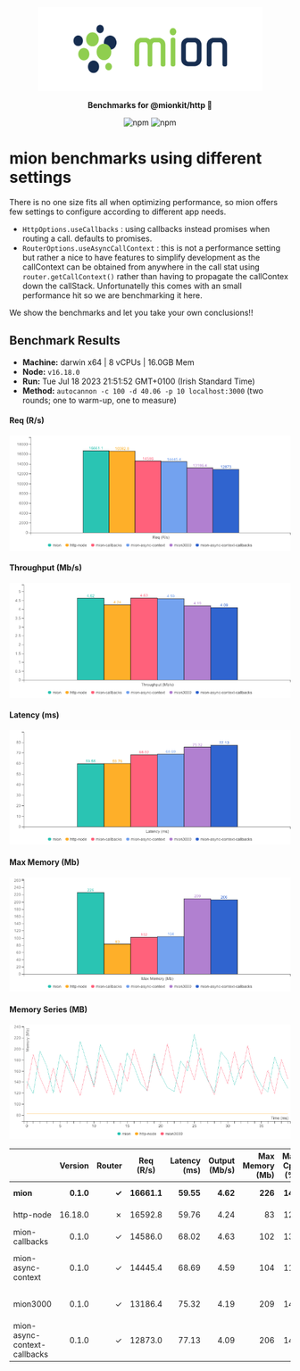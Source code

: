 <p align="center">
  <picture>
    <source media="(prefers-color-scheme: dark)" srcset="./assets/public/logo-dark.svg?raw=true">
    <source media="(prefers-color-scheme: light)" srcset="./assets/public/logo.svg?raw=true">
    <img alt='mion, a mikro kit for Typescript Serverless APIs' src='./assets/public/logo.svg?raw=true' width="403" height="150">
  </picture>
</p>

<p align="center">
  <strong>Benchmarks for  @mionkit/http 🚀</strong><br/>
</p>

<p align=center>
  <img src="https://img.shields.io/badge/code_style-prettier-ff69b4.svg?style=flat-square&maxAge=99999999" alt="npm"  style="max-width:100%;">
  <img src="https://img.shields.io/badge/license-MIT-97ca00.svg?style=flat-square&maxAge=99999999" alt="npm"  style="max-width:100%;">
</p>

# mion benchmarks using different settings

There is no one size fits all when optimizing performance, so mion offers few settings to configure according to different app needs.

- `HttpOptions.useCallbacks` : using callbacks instead promises when routing a call. defaults to promises.
- `RouterOptions.useAsyncCallContext` : this is not a performance setting but rather a nice to have features to simplify development as the callContext can be obtained from anywhere in the call stat using `router.getCallContext()` rather than having to propagate the callContex down the callStack. Unfortunatelly this comes with an small performance hit so we are benchmarking it here.

We show the benchmarks and let you take your own conclusions!!

## Benchmark Results

* __Machine:__ darwin x64 | 8 vCPUs | 16.0GB Mem
* __Node:__ `v16.18.0`
* __Run:__ Tue Jul 18 2023 21:51:52 GMT+0100 (Irish Standard Time)
* __Method:__ `autocannon -c 100 -d 40.06 -p 10 localhost:3000` (two rounds; one to warm-up, one to measure)

#### Req (R/s) 

![benchmarks](assets/public/charts-mion/requests.png)



#### Throughput (Mb/s) 

![benchmarks](assets/public/charts-mion/throughput.png)



#### Latency (ms) 

![benchmarks](assets/public/charts-mion/latency.png)



#### Max Memory (Mb) 

![benchmarks](assets/public/charts-mion/maxMem.png)



#### Memory Series (MB) 

![benchmarks](assets/public/charts-mion/memSeries.png)



|                              | Version   | Router | Req (R/s)   | Latency (ms) | Output (Mb/s) | Max Memory (Mb) | Max Cpu (%) | Validation | Description                                                                                     |
| :--                          | --:       | --:    | :-:         | --:          | --:           | --:             | --:         | :-:        | :--                                                                                             |
| **mion**                     | **0.1.0** | **✓**  | **16661.1** | **59.55**    | **4.62**      | **226**         | **148**     | **✓**      | **using mion http with promises `HttpOptions.useCallbacks = false`**                            |
| http-node                    | 16.18.0   | ✗      | 16592.8     | 59.76        | 4.24          | 83              | 129         | ✗          | theoretical upper limit in performance.                                                         |
| mion-callbacks               | 0.1.0     | ✓      | 14586.0     | 68.02        | 4.63          | 102             | 136         | ✓          | using mion http with callbacks `HttpOptions.useCallbacks = true`                                |
| mion-async-context           | 0.1.0     | ✓      | 14445.4     | 68.69        | 4.59          | 104             | 119         | ✓          | using mion http with promises and sync call context `RouterOptions.useAsyncCallContext = true`  |
| mion3000                     | 0.1.0     | ✓      | 13186.4     | 75.32        | 4.19          | 209             | 143         | ✓          | mion with 3000 routes loaded (should have the most memory usage)                                |
| mion-async-context-callbacks | 0.1.0     | ✓      | 12873.0     | 77.13        | 4.09          | 206             | 140         | ✓          | using mion http with callbacks and sync call context `RouterOptions.useAsyncCallContext = true` |
